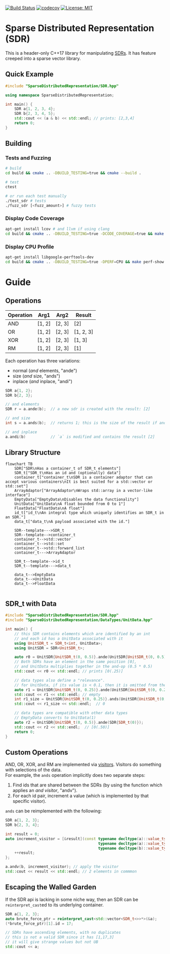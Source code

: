[![Build Status](https://travis-ci.com/jagprog5/sdr.svg?branch=master)](https://travis-ci.com/github/jagprog5/sdr)
[![codecov](https://codecov.io/gh/jagprog5/sdr/branch/master/graph/badge.svg)](https://codecov.io/gh/jagprog5/sdr)
[![License: MIT](https://img.shields.io/badge/License-MIT-yellow.svg)](https://opensource.org/licenses/MIT)
# Sparse Distributed Representation (SDR)

This is a header-only C++17 library for manipulating [SDRs](https://youtu.be/ZDgCdWTuIzc). It has feature creeped into a sparse vector library.

## Quick Example

```cpp
#include "SparseDistributedRepresentation/SDR.hpp"

using namespace SparseDistributedRepresentation;

int main() {
    SDR a{1, 2, 3, 4};
    SDR b{2, 3, 4, 5};
    std::cout << (a & b) << std::endl; // prints: [2,3,4]
    return 0;
}

```

## Building

### Tests and Fuzzing

```bash
# build
cd build && cmake .. -DBUILD_TESTING=true && cmake --build .

# test
ctest

# or run each test manually
./test_sdr # tests
./fuzz_sdr [<fuzz_amount>] # fuzzy tests
```

### Display Code Coverage

```bash
apt-get install lcov # and llvm if using clang
cd build && cmake .. -DBUILD_TESTING=true -DCODE_COVERAGE=true && make cov-show
```

### Display CPU Profile

```bash
apt-get install libgoogle-perftools-dev  
cd build && cmake .. -DBUILD_TESTING=true -DPERF=CPU && make perf-show
```

# Guide

## Operations

| Operation | Arg1   | Arg2   | Result    |
|-----------|--------|--------|-----------|
| AND       | [1, 2] | [2, 3] | [2]       |
| OR        | [1, 2] | [2, 3] | [1, 2, 3] |
| XOR       | [1, 2] | [2, 3] | [1, 3]    |
| RM        | [1, 2] | [2, 3] | [1]       |

Each operation has three variations:

- normal (*and* elements, "ande")
- size (*and* size, "ands")
- inplace (*and* inplace, "andi")

```cpp
SDR a{1, 2};
SDR b{2, 3};

// and elements
SDR r = a.ande(b);  // a new sdr is created with the result: [2]

// and size
int s = a.ands(b);  // returns 1; this is the size of the result if ande was called

// and inplace
a.andi(b)           // `a` is modified and contains the result [2]
```

## Library Structure

```mermaid
flowchart TB
    SDR["SDR\nHas a container_t of SDR_t elements"]
    SDR_t["SDR_t\nHas an id and (optionally) data"]
    container_t["container_t\nSDR is a container adaptor that can accept various containers\nIt is best suited for a std::vector or std::set"]
    ArrayAdaptor["ArrayAdaptor\nWraps std::array in a vector-like interface"]
    EmptyData["EmptyData\nDisables the data functionality"]
    UnitData["UnitData\nA float bounded from 0 to 1"]
    FloatData["FloatData\nA float"]
    id_t["id_t\nAn integral type which uniquely identifies an SDR_t in an SDR."]
    data_t["data_t\nA payload associated with the id."]

    SDR--template--->SDR_t
    SDR--template-->container_t
    container_t-->std::vector
    container_t-->std::set
    container_t-->std::forward_list
    container_t--->ArrayAdaptor

    SDR_t--template-->id_t
    SDR_t--template--->data_t

    data_t-->EmptyData
    data_t-->UnitData
    data_t-->FloatData


```

## SDR_t with Data

```cpp
#include "SparseDistributedRepresentation/SDR.hpp"
#include "SparseDistributedRepresentation/DataTypes/UnitData.hpp"

int main() {
    // this SDR contains elements which are identified by an int
    // and each id has a UnitData associated with it
    using UnitSDR_t = SDR_t<int, UnitData>;
    using UnitSDR = SDR<UnitSDR_t>;

    auto r0 = UnitSDR{UnitSDR_t(0, 0.5)}.ande(UnitSDR{UnitSDR_t(0, 0.5)});
    // Both SDRs have an element in the same position [0],
    // and UnitData multiplies together in the and-op (0.5 * 0.5)
    std::cout << r0 << std::endl; // prints [0(.25)]

    // data types also define a "relevance".
    // for UnitData, if its value is < 0.1, then it is omitted from the result
    auto r1 = UnitSDR{UnitSDR_t(0, 0.25)}.ande(UnitSDR{UnitSDR_t(0, 0.25)});
    std::cout << r1 << std::endl; // empty
    int r1_size = UnitSDR{UnitSDR_t(0, 0.25)}.ands(UnitSDR{UnitSDR_t(0, 0.25)});
    std::cout << r1_size << std::endl;  // 0

    // data types are compatible with other data types
    // EmptyData converts to UnitData(1)
    auto r2 = UnitSDR{UnitSDR_t(0, 0.5)}.ande(SDR{SDR_t(0)});
    std::cout << r2 << std::endl;  // [0(.50)]
    return 0;
}
```

## Custom Operations

AND, OR, XOR, and RM are implemented via [visitors](https://en.wikipedia.org/wiki/Visitor_pattern). Visitors do something with selections of the data.  
For example, the `ands` operation implicitly does two separate steps:

1. Find ids that are shared between the SDRs (by using the function which applies an *and visitor*, "andv").
2. For each id pair, increment a value (which is implemented by that specific visitor).

`ands` can be reimplemented with the following:

```c++
SDR a{1, 2, 3};
SDR b{2, 3, 4};

int result = 0;
auto increment_visitor = [&result](const typename decltype(a)::value_type::id_type&,
                                         typename decltype(a)::value_type::data_type&,
                                         typename decltype(b)::value_type::data_type&) {
    ++result;
};

a.andv(b, increment_visitor); // apply the visitor
std::cout << result << std::endl; // 2 elements in commmon
```

## Escaping the Walled Garden

If the SDR api is lacking in some niche way, then an SDR can be `reinterpret_cast`ed to its underlying container.

```cpp
SDR a{1, 2, 3};
auto brute_force_ptr = reinterpret_cast<std::vector<SDR_t<>>*>(&a);
(*brute_force_ptr)[1].id = 17;

// SDRs have ascending elements, with no duplicates
// this is not a valid SDR since it has [1,17,3]
// it will give strange values but not UB
std::cout << a;
```
